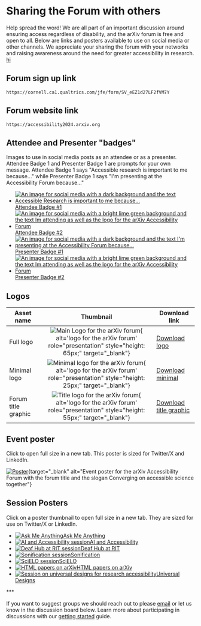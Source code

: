 # Sharing the Forum with others

Help spread the word! We are all part of an important discussion around ensuring access regardless of disability, and the arXiv forum is free and open to all. Below are links and posters available to use on social media or other channels. We appreciate your sharing the forum with your networks and raising awareness around the need for greater accessibility in research.
[hi](hello)

## Forum sign up link
```
https://cornell.ca1.qualtrics.com/jfe/form/SV_eEZ1d27LF2fVM7Y
```

## Forum website link
```
https://accessibility2024.arxiv.org
```

## Attendee and Presenter "badges"
Images to use in social media posts as an attendee or as a presenter. Attendee Badge 1 and Presenter Badge 1 are prompts for your own message. Attendee Badge 1 says "Accessible research is important to me because..." while Presenter Badge 1 says "I'm presenting at the Accessibility Forum because..."

<div class="logo-background">
  <ul style="justify-content: flex-start;">
    <li><a target="_blank" href="../assets/share/attendee-badge-1.jpg"><img src="../assets/share/attendee-badge-1.jpg" alt="An image for social media with a dark background and the text Accessible Research is important to me because...">Attendee Badge #1</a></li>
    <li><a target="_blank" href="../assets/share/attendee-badge-2.jpg"><img src="../assets/share/attendee-badge-2.jpg" alt="An image for social media with a bright lime green background and the text Im attending as well as the logo for the arXiv Accessibility Forum">Attendee Badge #2</a></li>
    <li><a target="_blank" href="../assets/share/presenter-badge-1.jpg"><img src="../assets/share/presenter-badge-1.jpg" alt="An image for social media with a dark background and the text I'm presenting at the Accessibility Forum because...">Presenter Badge #1</a></li>
    <li><a target="_blank" href="../assets/share/presenter-badge-2.jpg"><img src="../assets/share/presenter-badge-2.jpg" alt="An image for social media with a bright lime green background and the text Im attending as well as the logo for the arXiv Accessibility Forum">Presenter Badge #2</a></li>
  </ul>
</div>


## Logos
| Asset name | Thumbnail | Download link |
|---|:---:|---|
| Full logo | ![Main Logo for the arXiv forum](../../assets/arxiv-forum-logo-full-2024.png){ alt='logo for the arXiv forum' role="presentation" style="height: 65px;" target="_blank"} | [Download logo](https://cornell.box.com/v/2024-logo-full) |
| Minimal logo | ![Minimal logo for the arXiv forum](../../assets/arxiv-forum-logo-2024.png){ alt='logo for the arXiv forum' role="presentation" style="height: 25px;" target="_blank"} | [Download minimal](https://cornell.box.com/v/2024-logo-mini) |
| Forum title graphic | ![Title logo for the arXiv forum](../../assets/forum-logotype-only.svg){ alt='logo for the arXiv forum' role="presentation" style="height: 55px;" target="_blank"} | [Download title graphic](https://cornell.box.com/v/2024-forum-title) |

## Event poster
Click to open full size in a new tab. This poster is sized for Twitter/X and LinkedIn.

[![Poster](../assets/share/forum-poster-general.jpg)](../assets/share/forum-poster-general.jpg){target="_blank" alt="Event poster for the arXiv Accessibility Forum with the forum title and the slogan Converging on accessible science together"}


## Session Posters
Click on a poster thumbnail to open full size in a new tab. They are sized for use on Twitter/X or LinkedIn.

<div class="logo-background">
  <ul style="justify-content: flex-start;">
    <li><a target="_blank" href="../assets/share/forum-poster-AMA.jpg"><img src="../assets/share/forum-poster-AMA.jpg" alt="Ask Me Anything">Ask Me Anything</a></li>
    <li><a target="_blank" href="../assets/share/forum-poster-AI.jpg"><img src="../assets/share/forum-poster-AI.jpg" alt="AI and Accessibility session">AI and Accessibility</a></li>
    <li><a target="_blank" href="../assets/share/forum-poster-deafhub.jpg"><img src="../assets/share/forum-poster-deafhub.jpg" alt="Deaf Hub at RIT session">Deaf Hub at RIT</a></li>
    <li><a target="_blank" href="../assets/share/forum-poster-sonification.jpg"><img src="../assets/share/forum-poster-sonification.jpg" alt="Sonification session">Sonification</a></li>
    <li><a target="_blank" href="../assets/share/forum-poster-SciELO.jpg"><img src="../assets/share/forum-poster-SciELO.jpg" alt="SciELO session">SciELO</a></li>
    <li><a target="_blank" href="../assets/share/forum-poster-html.jpg"><img src="../assets/share/forum-poster-html.jpg" alt="HTML papers on arXiv">HTML papers on arXiv</a></li>
    <li><a target="_blank" href="../assets/share/forum-poster-disability-model.jpg"><img src="../assets/share/forum-poster-universal-designs.jpg" alt="Session on universal designs for research accessibility">Universal Designs</a></li>
  </ul>
</div>
***

If you want to suggest groups we should reach out to please [email](mailto:accessibility@arxiv.org) or let us know in the discussion board below. Learn more about participating in discussions with our [getting started](getting-started.md) guide.
